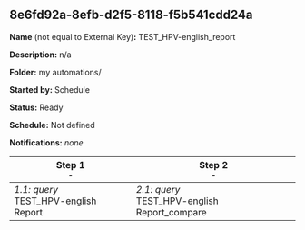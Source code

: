 ## 8e6fd92a-8efb-d2f5-8118-f5b541cdd24a

**Name** (not equal to External Key)**:** TEST_HPV-english_report

**Description:** n/a

**Folder:** my automations/

**Started by:** Schedule

**Status:** Ready

**Schedule:** Not defined

**Notifications:** _none_


| Step 1<br>_<small>-</small>_ | Step 2<br>_<small>-</small>_ |
| --- | --- |
| _1.1: query_<br>TEST_HPV-english Report | _2.1: query_<br>TEST_HPV-english Report_compare |
